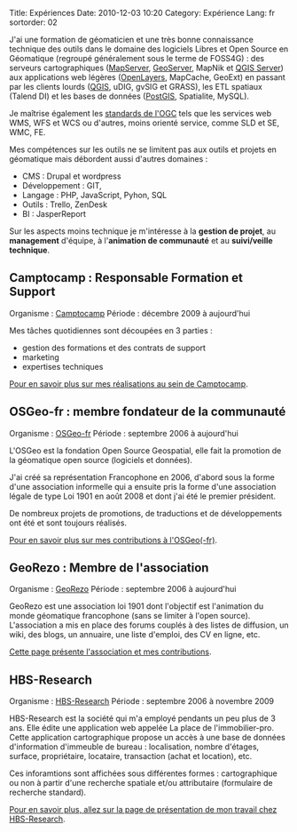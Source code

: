 Title: Expériences
Date: 2010-12-03 10:20
Category: Expérience
Lang: fr
sortorder: 02

J'ai une formation de géomaticien et une très bonne connaissance technique des 
outils dans le domaine des logiciels Libres et Open Source en Géomatique 
(regroupé généralement sous le terme de FOSS4G) : des serveurs cartographiques 
([MapServer](http://mapsever.org), [GeoServer](http://geoserver.org), MapNik et 
[QGIS Server](http://qgis.org)) aux applications web légères 
([OpenLayers](http://openlayers.org), MapCache, GeoExt) en passant par les 
clients lourds ([QGIS](http://qgis.org), uDIG, gvSIG et GRASS), les ETL spatiaux 
(Talend DI) et les bases de données ([PostGIS](http://postgis.net), Spatialite, 
MySQL).

Je maîtrise également les [standards de l'OGC](http://opengeospatial.org/) tels 
que les services web WMS, WFS et WCS ou d'autres, moins orienté service, comme 
SLD et SE, WMC, FE.

Mes compétences sur les outils ne se limitent pas aux outils et projets en 
géomatique mais débordent aussi d'autres domaines :

* CMS : Drupal et wordpress
* Développement : GIT, 
* Langage : PHP, JavaScript, Pyhon, SQL
* Outils : Trello, ZenDesk
* BI : JasperReport

Sur les aspects moins technique je m'intéresse à la **gestion de projet**, au 
**management** d'équipe, à l'**animation de communauté** et au **suivi/veille 
technique**.

## Camptocamp : Responsable Formation et Support

Organisme : [Camptocamp](http://camptocamp.com)
Période : décembre 2009 à aujourd'hui

Mes tâches quotidiennes sont découpées en 3 parties :

* gestion des formations et des contrats de support
* marketing
* expertises techniques

[Pour en savoir plus sur mes réalisations au sein de Camptocamp](camptocamp.html).

## OSGeo-fr : membre fondateur de la communauté

Organisme : [OSGeo-fr](http://osgeo.asso.fr)
Période : septembre 2006 à aujourd'hui

L'OSGeo est la fondation Open Source Geospatial, elle fait la promotion de la 
géomatique open source (logiciels et données). 

J'ai créé sa représentation Francophone en 2006, d'abord sous la forme d'une 
association informelle qui a ensuite pris la forme d'une association légale de 
type Loi 1901 en août 2008 et dont j'ai été le premier président.

De nombreux projets de promotions, de traductions et de développements ont été 
et sont toujours réalisés.

[Pour en savoir plus sur mes contributions à l'OSGeo(-fr)](osgeo.html). 

## GeoRezo : Membre de l'association

Organisme : [GeoRezo](http://georezo.net)
Période : septembre 2006 à aujourd'hui

GeoRezo est une association loi 1901 dont l'objectif est l'animation du monde 
géomatique francophone (sans se limiter à l'open source). L'association a mis 
en place des forums couplés à des listes de diffusion, un wiki, des blogs, un 
annuaire, une liste d'emploi, des CV en ligne, etc.

[Cette page présente l'association et mes contributions](georezo.html). 

## HBS-Research

Organisme : [HBS-Research](http://hbs-research.fr)
Période : septembre 2006 à novembre 2009

HBS-Research est la société qui m'a employé pendants un peu plus de 3 ans. Elle 
édite une application web appelée La place de l'immobilier-pro. Cette 
application cartographique propose un accès à une base de données d'information 
d'immeuble de bureau : localisation, nombre d'étages, surface, propriétaire, locataire, 
transaction (achat et location), etc. 

Ces inforamtions sont affichées sous différentes formes : cartographique ou 
non à partir d'une recherche spatiale et/ou attributaire (formulaire de 
recherche standard).

[Pour en savoir plus, allez sur la page de présentation de mon travail chez 
HBS-Research](hbs-research.html).
